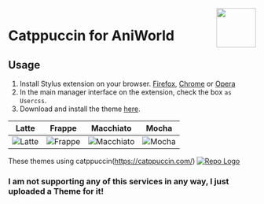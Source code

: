 <img src="https://raw.githubusercontent.com/catppuccin/catppuccin/main/assets/logos/exports/1544x1544_circle.png" width="80" align="right"/>
<h1 align="left">Catppuccin for AniWorld</h1>

<h2>Usage</h2>

1. Install Stylus extension on your browser. [Firefox](https://addons.mozilla.org/en-US/firefox/addon/styl-us), [Chrome](https://chrome.google.com/webstore/detail/stylus/clngdbkpkpeebahjckkjfobafhncgmne) or [Opera](https://addons.opera.com/en-gb/extensions/details/stylus/)
2. In the main manager interface on the extension, check the box `as Usercss`.
3. Download and install the theme [here](https://github.com/DrWuzi/aniworld-theme/raw/main/CatppuccinAniworld.user.css).

| Latte | Frappe | Macchiato | Mocha |
|---|---|---|---|
|![Latte](assets/catppuccin/latte.png)|![Frappe](assets/catppuccin/frappe.png)|![Macchiato](assets/catppuccin/macchiato.png)|![Mocha](assets/catppuccin/mocha.png)|



These themes using catppuccin(https://catppuccin.com/)
[![Repo Logo](https://github.com/catppuccin.png)](https://github.com/catppuccin)

### I am not supporting any of this services in any way, I just uploaded a Theme for it!
